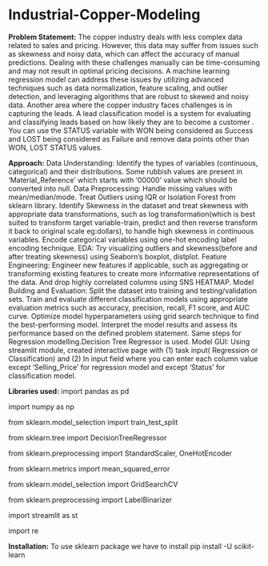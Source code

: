 # Industrial-Copper-Modeling
**Problem Statement:**
    The copper industry deals with less complex data related to sales and pricing. However, this data may suffer from issues such as skewness and noisy data, which can affect the accuracy of manual predictions. Dealing with these challenges manually can be time-consuming and may not result in optimal pricing decisions. A machine learning regression model can address these issues by utilizing advanced techniques such as data normalization, feature scaling, and outlier detection, and leveraging algorithms that are robust to skewed and noisy data. 
    Another area where the copper industry faces challenges is in capturing the leads. A lead classification model is a system for evaluating and classifying leads based on how likely they are to become a customer . You can use the STATUS variable with WON being considered as Success and LOST being considered as Failure and remove data points other than WON, LOST STATUS values.

**Approach:** 
Data Understanding: Identify the types of variables (continuous, categorical) and their distributions. Some rubbish values are present in ‘Material_Reference’ which starts with ‘00000’ value which should be converted into null.
Data Preprocessing: 
Handle missing values with mean/median/mode.
Treat Outliers using IQR or Isolation Forest from sklearn library.
Identify Skewness in the dataset and treat skewness with appropriate data transformations, such as log transformation(which is best suited to transform target variable-train, predict and then reverse transform it back to original scale eg:dollars), to handle high skewness in continuous variables.
Encode categorical variables using one-hot encoding label encoding technique.
EDA: Try visualizing outliers and skewness(before and after treating skewness) using Seaborn’s boxplot, distplot.
Feature Engineering: Engineer new features if applicable, such as aggregating or transforming existing features to create more informative representations of the data. And drop highly correlated columns using SNS HEATMAP.
Model Building and Evaluation:
Split the dataset into training and testing/validation sets. 
Train and evaluate different classification models using appropriate evaluation metrics such as accuracy, precision, recall, F1 score, and AUC curve. 
Optimize model hyperparameters using grid search technique to find the best-performing model.
Interpret the model results and assess its performance based on the defined problem statement.
Same steps for Regression modelling.Decision Tree Regressor is used.
Model GUI: Using streamlit module, created interactive page with
   (1) task input( Regression or Classification) and 
   (2) In input field where you can enter each column value except ‘Selling_Price’ for regression model and  except ‘Status’ for classification model. 
   
**Libraries used:**
import pandas as pd

import numpy as np

from sklearn.model_selection import train_test_split

from sklearn.tree import DecisionTreeRegressor

from sklearn.preprocessing import StandardScaler, OneHotEncoder

from sklearn.metrics import mean_squared_error

from sklearn.model_selection import GridSearchCV

from sklearn.preprocessing import LabelBinarizer

import streamlit as st

import re

**Installation:**
  To use sklearn package we have to install pip install -U scikit-learn
